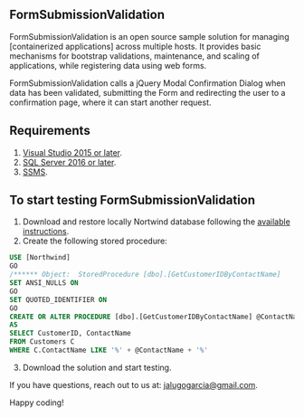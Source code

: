 ## FormSubmissionValidation 

FormSubmissionValidation is an open source sample solution for managing [containerized applications]
across multiple hosts. It provides basic mechanisms for bootstrap validations, maintenance,
and scaling of applications, while registering data using web forms.

FormSubmissionValidation calls a jQuery Modal Confirmation Dialog when data has been validated,
submitting the Form and redirecting the user to a confirmation page, where it can start another request.

## Requirements

1. [Visual Studio 2015 or later](https://visualstudio.microsoft.com/downloads/).
2. [SQL Server 2016 or later](https://www.microsoft.com/en-us/sql-server/sql-server-downloads).
3. [SSMS](https://docs.microsoft.com/en-us/sql/ssms/download-sql-server-management-studio-ssms?view=sql-server-ver15).

## To start testing FormSubmissionValidation

1. Download and restore locally Nortwind database following the [available instructions](https://github.com/microsoft/sql-server-samples/tree/master/samples/databases/northwind-pubs).
2. Create the following stored procedure:

```sql
USE [Northwind]
GO
/****** Object:  StoredProcedure [dbo].[GetCustomerIDByContactName]    Script Date: 6/18/2020 11:40:21 AM ******/
SET ANSI_NULLS ON
GO
SET QUOTED_IDENTIFIER ON
GO
CREATE OR ALTER PROCEDURE [dbo].[GetCustomerIDByContactName] @ContactName nvarchar(30)
AS
SELECT CustomerID, ContactName
FROM Customers C
WHERE C.ContactName LIKE '%' + @ContactName + '%'
```

3. Download the solution and start testing.

If you have questions, reach out to us at: jalugogarcia@gmail.com.

Happy coding!
